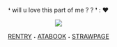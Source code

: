 <p align="center"> ❛ will u love this part of me ? ? ❜ : ❤ 
<p align="center"> <img src="https://i.postimg.cc/y8nPrWfb/image-2024-10-05-224814651.png"/>
</p>

<div align="center">
  
[RENTRY](https://rentry.co/oracIeofstars)‎    ‎‎‎‎‎‎˖‎    [ATABOOK](https://bluelock.atabook.org)    ˖    [STRAWPAGE](https://bluelocks.straw.page)
